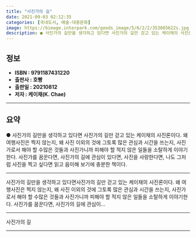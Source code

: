 ```yaml
---
title: "사진가의 길"
date: 2021-09-03 02:12:35
categories: [국내도서, 예술-대중문화]
image: https://bimage.interpark.com/goods_image/5/6/2/2/353665622s.jpg
description: ● 사진가의 길만을 생각하고 있다면 사진가의 길만 걷고 있는 케이채의 사진론이다. 왜 여행사진은 찍지 않는지, 왜 사진 이외의 것에 그토록 많은 관심과 시간을 쓰는지, 사진가로서 해야 할 수많은 것들과 사진가니까 피해야 할 적지 않은 일들을 소탈하게 이야기한다. 사진가를 꿈꾼다면, 사
---
```


## **정보**

- **ISBN : 9791187431220**
- **출판사 : 호빵**
- **출판일 : 20210812**
- **저자 : 케이채(K. Chae)**

------



## **요약**

●  사진가의 길만을 생각하고 있다면 사진가의 길만 걷고 있는 케이채의 사진론이다. 왜 여행사진은 찍지 않는지, 왜 사진 이외의 것에 그토록 많은 관심과 시간을 쓰는지, 사진가로서 해야 할 수많은 것들과 사진가니까 피해야 할 적지 않은 일들을 소탈하게 이야기한다. 사진가를 꿈꾼다면, 사진가의 길에 관심이 있다면, 사진을 사랑한다면, 나도 그처럼 사진을 찍고 싶다면 읽고 음미해 보기에 충분한 책이다.

------

사진가의 길만을 생각하고 있다면사진가의 길만 걷고 있는 케이채의 사진론이다. 왜 여행사진은 찍지 않는지, 왜 사진 이외의 것에 그토록 많은 관심과 시간을 쓰는지, 사진가로서 해야 할 수많은 것들과 사진가니까 피해야 할 적지 않은 일들을 소탈하게 이야기한다. 사진가를 꿈꾼다면, 사진가의 길에 관심이... 

------


사진가의 길 

------


